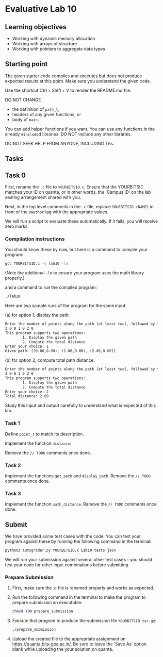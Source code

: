 # Evaluative Lab 10

## Learning objectives

* Working with dynamic memory allocation
* Working with arrays of structure
* Working with pointers to aggregate data types

## Starting point

The given starter code compiles and executes but does not produce expected results at this point. Make sure you understand the given code.

Use the shortcut Ctrl + Shift + V to render the README.md file.

DO NOT CHANGE

* the definition of `path_t`,
* headers of any given functions, or
* body of `main`.

You can add helper functions if you want. You can use any functions in the already `#include`d libraries. DO NOT include any other libraries.

DO NOT SEEK HELP FROM ANYONE, INCLUDING TAs.

## Tasks

## Task 0

First, rename the `.c` file to `YOURBITSID.c`.
Ensure that the YOURBITSID matches your ID on quanta, or in other words, the 'Campus ID' on the lab seating arrangement shared with you.

Next, in the top level comments in the `.c` file, replace `YOURBITSID (NAME)` in front of the `@author` tag with the appropriate values.

We will run a script to evaluate these automatically. If it fails, you will receive zero marks.

### Compilation instructions

You should know these by now, but here is a command to compile your program:

```sh
gcc YOURBITSID.c -o lab10 -lm
```

(Note the additional `-lm` to ensure your program uses the math library properly.)

and a command to run the compiled program:

```sh
./lab10
```

Here are two sample runs of the program for the same input:

(a) for option 1, display the path:

```txt
Enter the number of points along the path (at least two), followed by the x,y coordinates of each point:
3 0 0 1 0 2 0
This program supports two operations:
        1. Display the given path
        2. Compute the total distance
Enter your choice: 1
Given path: [(0.00,0.00), (1.00,0.00), (2.00,0.00)]
```

(b) for option 2, compute total path distance:

```txt
Enter the number of points along the path (at least two), followed by the x,y coordinates of each point:
3 0 0 1 0 2 0
This program supports two operations:
        1. Display the given path
        2. Compute the total distance
Enter your choice: 2
Total distance: 2.00
```

Study this input and output carefully to understand what is expected of this lab.

### Task 1

Define `point_t` to match its description.

Implement the function `distance`.

Remove the `// TODO` comments once done.

### Task 2

Implement the functions `get_path` and `display_path`. 
Remove the `// TODO` comments once done.

### Task 3

Implement the function `path_distance`.
Remove the `// TODO` comments once done.

## Submit

We have provided some test cases with the code.
You can test your program against these by running the following command in the terminal:

```python
python3 autograder.py YOURBITSID.c Lab10-tests.json
```

We will run your submission against several other test cases - you should test your code for other input combinations before submitting.

### Prepare Submission

1. First, make sure the .c file is renamed properly and works as expected.
2. Run the following command in the terminal to make the program to prepare submission an executable:

   ```sh
   chmod 700 prepare_submission
   ```

3. Execute that program to produce the submission file `YOURBITSID.tar.gz`:

   ```sh
   ./prepare_submission
   ```

4. Upload the created file to the appropriate assignment on <https://quanta.bits-goa.ac.in/>.
   Be sure to leave the 'Save As' option blank while uploading the your solution on quanta.
